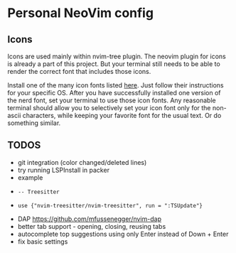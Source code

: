 # Personal NeoVim config

## Icons
Icons are used mainly within nvim-tree plugin. The neovim plugin for icons is already a part of this project.
But your terminal still needs to be able to render the correct font that includes those icons.

Install one of the many icon fonts listed [here](https://www.nerdfonts.com/). Just follow their instructions for your specific OS.
After you have successfully installed one version of the nerd font, set your terminal to use those icon fonts. 
Any reasonable terminal should allow you to selectively set your icon font only for the non-ascii characters, while keeping your 
favorite font for the usual text. Or do something similar.


## TODOS
- git integration (color changed/deleted lines)
- try running LSPInstall in packer
 - example
 -	   -- Treesitter
 -     use {"nvim-treesitter/nvim-treesitter", run = ":TSUpdate"}
- DAP https://github.com/mfussenegger/nvim-dap
- better tab support - opening, closing, reusing tabs
- autocomplete top suggestions using only Enter instead of Down + Enter
- fix basic settings
